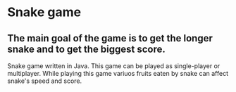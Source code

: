 # Snake game
## The main goal of the game is to get the longer snake and to get the biggest score.
Snake game written in Java. This game can be played as single-player or multiplayer. While playing this game variuos fruits eaten by snake can affect snake's speed and score.
